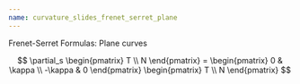 ```yaml
---
name: curvature_slides_frenet_serret_plane
---
```


Frenet-Serret Formulas: Plane curves

$$
\partial_s \begin{pmatrix} T \\ N \end{pmatrix} = \begin{pmatrix}
0 & \kappa  \\
-\kappa & 0
\end{pmatrix}
\begin{pmatrix} T \\ N \end{pmatrix}
$$
